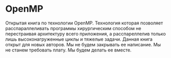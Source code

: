 OpenMP
======

Открытая книга по технологии OpenMP. Технология которая позволяет расспараллеливать программы хирургическим способом не перестраивая архитектуру всего приложения, а расспареллелив только лишь высоконагруженные циклы и тяжелые задачи. Данная книга открыт для новых авторов. Мы не будем закрывать ее написание. Мы не станем требовать плату. Мы будем делать ее вместе. 